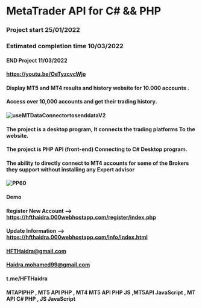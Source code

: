 # MetaTrader API for C# && PHP 
### Project start 25/01/2022
### Estimated completion time 10/03/2022
#### END Project 11/03/2022
#### https://youtu.be/OeTyzcvcWjo
#### Display MT5 and MT4  results and history website for 10.000 accounts . 
#### Access over 10,000 accounts and get their trading history.
#### ![useMTDataConnectortosenddataV2](https://user-images.githubusercontent.com/42383476/158188613-814518df-f337-4cc0-b391-be49502e6e4d.png)

#### 
#### The project is a desktop program, It connects the trading platforms To the website.
#### The project is PHP API (front-end) Connecting to C# Desktop program.
#### The ability to directly connect to MT4 accounts for some of the Brokers they support without installing any Expert advisor
#### 
#### 
#### 
#### 
####  
####  
#### 
#### 
#### 
#### ![PP60](https://user-images.githubusercontent.com/42383476/158188787-ca492e25-c3e3-4bd2-bf31-fb63e59b62de.png)

#### 
#### Demo 
#### Register New Account --> https://hfthaidra.000webhostapp.com/register/index.php
#### Update Information   --> https://hfthaidra.000webhostapp.com/info/index.html
#### HFTHaidra@gmail.com
#### Haidra.mohamed99@gmail.com
#### t.me/HFTHaidra
#### MTAPIPHP , MT5 API PHP , MT4 MT5 API PHP JS ,MT5API JavaScript , MT API C# PHP , JS JavaScript

